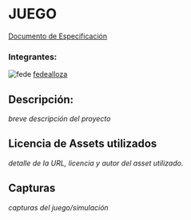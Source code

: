 # JUEGO

[Documento de Especificación](docs/especificacion.md)

### Integrantes:

![fede](https://avatars.githubusercontent.com/u/89660005?s=96&v=4) [fedealloza](https://github.com/fedealloza)

## Descripción:
*breve descripción del proyecto*

## Licencia de Assets utilizados
*detalle de la URL, licencia y autor del asset utilizado.*

## Capturas
*capturas del juego/simulación*

